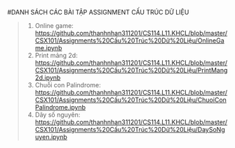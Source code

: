 #DANH SÁCH CÁC BÀI TẬP ASSIGNMENT CẤU TRÚC DỮ LIỆU 
>1. Online game: <https://github.com/thanhnhan311201/CS114.L11.KHCL/blob/master/CSX101/Assignments%20Cấu%20Trúc%20Dữ%20Liệu/OnlineGame.ipynb>
>3. Print mảng 2d: <https://github.com/thanhnhan311201/CS114.L11.KHCL/blob/master/CSX101/Assignments%20Cấu%20Trúc%20Dữ%20Liệu/PrintMang2d.ipynb>
>4. Chuỗi con Palindrome: <https://github.com/thanhnhan311201/CS114.L11.KHCL/blob/master/CSX101/Assignments%20Cấu%20Trúc%20Dữ%20Liệu/ChuoiConPalindrome.ipynb>
>5. Dãy số nguyên: <https://github.com/thanhnhan311201/CS114.L11.KHCL/blob/master/CSX101/Assignments%20Cấu%20Trúc%20Dữ%20Liệu/DaySoNguyen.ipynb>